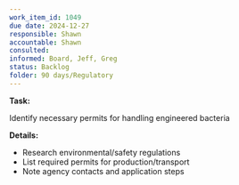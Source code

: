 ```yaml
---
work_item_id: 1049
due date: 2024-12-27
responsible: Shawn
accountable: Shawn
consulted: 
informed: Board, Jeff, Greg
status: Backlog
folder: 90 days/Regulatory
---
```


**Task:**

Identify necessary permits for handling engineered bacteria

**Details:**

- Research environmental/safety regulations
- List required permits for production/transport
- Note agency contacts and application steps
